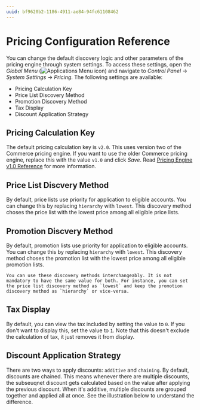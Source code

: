 ```yaml
---
uuid: bf9620b2-1186-4911-ae84-94fc61108462
---
```

# Pricing Configuration Reference

You can change the default discovery logic and other parameters of the pricing engine through system settings. To access these settings, open the *Global Menu* (![Applications Menu icon](../images/icon-applications-menu.png)) and navigate to *Control Panel* &rarr; *System Settings* &rarr; *Pricing*. The following settings are available:

* Pricing Calculation Key
* Price List Discovery Method
* Promotion Discovery Method
* Tax Display
* Discount Application Strategy

## Pricing Calculation Key

The default pricing calculation key is `v2.0`. This uses version two of the Commerce pricing engine. If you want to use the older Commerce pricing engine, replace this with the value `v1.0` and click *Save*. Read [Pricing Engine v1.0 Reference](./introduction-to-pricing.md#pricing-engine-v10-reference) for more information. 

## Price List Discvery Method

By default, price lists use priority for application to eligible accounts. You can change this by replacing `hierarchy` with `lowest`. This discovery method choses the price list with the lowest price among all eligible price lists. 

## Promotion Discvery Method

By default, promotion lists use priority for application to eligible accounts. You can change this by replacing `hierarchy` with `lowest`. This discovery method choses the promotion list with the lowest price among all eligible promotion lists. 

```{note}
You can use these discovery methods interchangeably. It is not mandatory to have the same value for both. For instance, you can set the price list discovery method as `lowest` and keep the promotion discovery method as `hierarchy` or vice-versa. 
```

## Tax Display

By default, you can view the tax included by setting the value to `0`. If you don't want to display this, set the value to `1`. Note that this doesn't exclude the calculation of tax, it just removes it from display. 

## Discount Application Strategy

There are two ways to apply discounts: `additive` and `chaining`. By default, discounts are chained. This means whenever there are multiple discounts, the subseuqnet discount gets calculated based on the value after applying the previous discount. When it's additive, multiple discounts are grouped together and applied all at once. See the illustration below to understand the difference. 